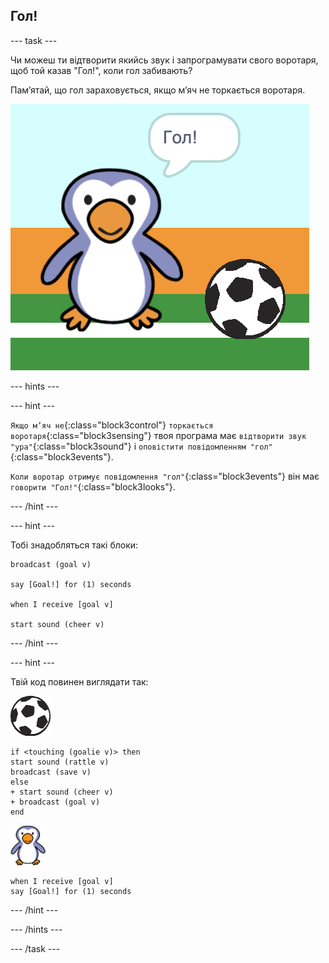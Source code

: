 ## Гол!

--- task ---

Чи можеш ти відтворити якийсь звук і запрограмувати свого воротаря, щоб той казав "Гол!", коли гол забивають?

Пам’ятай, що гол зараховується, якщо м’яч не торкається воротаря.

![знімок екрана](images/goalie-goal-test.png)

--- hints ---

--- hint ---

`Якщо м’яч не`{:class="block3control"} `торкається воротаря`{:class="block3sensing"} твоя програма має `відтворити звук "ура"`{:class="block3sound"} і `оповістити повідомленням "гол"`{:class="block3events"}.

`Коли воротар отримує повідомлення "гол"`{:class="block3events"} він має `говорити "Гол!"`{:class="block3looks"}.

--- /hint ---

--- hint ---

Тобі знадобляться такі блоки:

```blocks3
broadcast (goal v)

say [Goal!] for (1) seconds

when I receive [goal v]

start sound (cheer v)
```

--- /hint ---

--- hint ---

Твій код повинен виглядати так:

![спрайт футбольного м’яча](images/football-sprite.png)

```blocks3
if <touching (goalie v)> then
start sound (rattle v)
broadcast (save v)
else
+ start sound (cheer v)
+ broadcast (goal v)
end
```

![спрайт воротаря](images/goalie-sprite.png)

```blocks3
when I receive [goal v]
say [Goal!] for (1) seconds
```

--- /hint ---



--- /hints ---


--- /task ---
